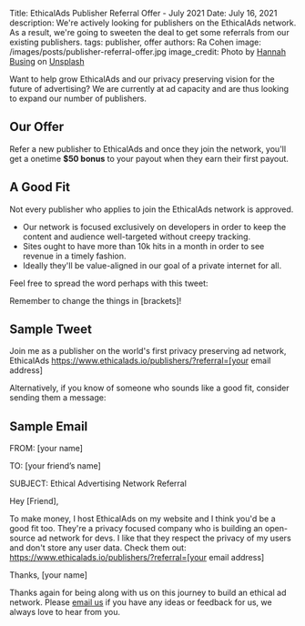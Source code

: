 Title: EthicalAds Publisher Referral Offer - July 2021
Date: July 16, 2021
description: We're actively looking for publishers on the EthicalAds network. As a result, we're going to sweeten the deal to get some referrals from our existing publishers.
tags: publisher, offer
authors: Ra Cohen
image: /images/posts/publisher-referral-offer.jpg
image_credit: <span>Photo by <a href="https://unsplash.com/@hannahbusing?utm_source=unsplash&utm_medium=referral&utm_content=creditCopyText">Hannah Busing</a> on <a href="https://unsplash.com/s/photos/hands?utm_source=unsplash&utm_medium=referral&utm_content=creditCopyText">Unsplash</a></span>

Want to help grow EthicalAds and our privacy preserving vision for the future of advertising? 
We are currently at ad capacity and are thus looking to expand our number of publishers. 

## Our Offer

Refer a new publisher to EthicalAds and once they join the network, 
you'll get a onetime **$50 bonus** to your payout when they earn their first payout. 

## A Good Fit

Not every publisher who applies to join the EthicalAds network is approved.

* Our network is focused exclusively on developers in order to keep the content and audience well-targeted without creepy tracking.
* Sites ought to have more than 10k hits in a month in order to see revenue in a timely fashion. 
* Ideally they'll be value-aligned in our goal of a private internet for all. 

Feel free to spread the word perhaps with this tweet:

Remember to change the things in [brackets]!

## Sample Tweet

Join me as a publisher on the world's first privacy preserving ad network, EthicalAds
https://www.ethicalads.io/publishers/?referral=[your email address]


Alternatively, if you know of someone who sounds like a good fit, consider sending them a message:

## Sample Email


FROM: [your name]

TO: [your friend’s name]

SUBJECT: Ethical Advertising Network Referral

Hey [Friend],

To make money, I host EthicalAds on my website and I think you'd be a good fit too. 
They're a privacy focused company who is building an open-source ad network for devs. 
I like that they respect the privacy of my users and don't store any user data. 
Check them out: https://www.ethicalads.io/publishers/?referral=[your email address]

Thanks, [your name]



Thanks again for being along with us on this journey to build an ethical ad network.
Please [email us](mailto:ads@ethicalads.io) if you have any ideas or feedback for us,
we always love to hear from you.
